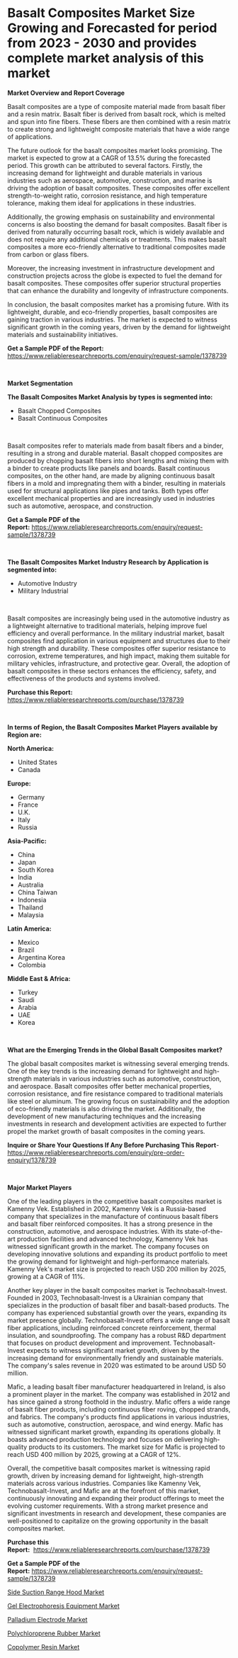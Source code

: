 <p><h1>Basalt Composites Market Size Growing and Forecasted for period from 2023 - 2030 and provides complete market analysis of this market</h1></p><p><strong>Market Overview and Report Coverage</strong></p>
<p><p>Basalt composites are a type of composite material made from basalt fiber and a resin matrix. Basalt fiber is derived from basalt rock, which is melted and spun into fine fibers. These fibers are then combined with a resin matrix to create strong and lightweight composite materials that have a wide range of applications.</p><p>The future outlook for the basalt composites market looks promising. The market is expected to grow at a CAGR of 13.5% during the forecasted period. This growth can be attributed to several factors. Firstly, the increasing demand for lightweight and durable materials in various industries such as aerospace, automotive, construction, and marine is driving the adoption of basalt composites. These composites offer excellent strength-to-weight ratio, corrosion resistance, and high temperature tolerance, making them ideal for applications in these industries.</p><p>Additionally, the growing emphasis on sustainability and environmental concerns is also boosting the demand for basalt composites. Basalt fiber is derived from naturally occurring basalt rock, which is widely available and does not require any additional chemicals or treatments. This makes basalt composites a more eco-friendly alternative to traditional composites made from carbon or glass fibers.</p><p>Moreover, the increasing investment in infrastructure development and construction projects across the globe is expected to fuel the demand for basalt composites. These composites offer superior structural properties that can enhance the durability and longevity of infrastructure components.</p><p>In conclusion, the basalt composites market has a promising future. With its lightweight, durable, and eco-friendly properties, basalt composites are gaining traction in various industries. The market is expected to witness significant growth in the coming years, driven by the demand for lightweight materials and sustainability initiatives.</p></p>
<p><strong>Get a Sample PDF of the Report:</strong> <a href="https://www.reliableresearchreports.com/enquiry/request-sample/1378739">https://www.reliableresearchreports.com/enquiry/request-sample/1378739</a></p>
<p>&nbsp;</p>
<p><strong>Market Segmentation</strong></p>
<p><strong>The Basalt Composites Market Analysis by types is segmented into:</strong></p>
<p><ul><li>Basalt Chopped Composites</li><li>Basalt Continuous Composites</li></ul></p>
<p>&nbsp;</p>
<p><p>Basalt composites refer to materials made from basalt fibers and a binder, resulting in a strong and durable material. Basalt chopped composites are produced by chopping basalt fibers into short lengths and mixing them with a binder to create products like panels and boards. Basalt continuous composites, on the other hand, are made by aligning continuous basalt fibers in a mold and impregnating them with a binder, resulting in materials used for structural applications like pipes and tanks. Both types offer excellent mechanical properties and are increasingly used in industries such as automotive, aerospace, and construction.</p></p>
<p><strong>Get a Sample PDF of the Report:</strong>&nbsp;<a href="https://www.reliableresearchreports.com/enquiry/request-sample/1378739">https://www.reliableresearchreports.com/enquiry/request-sample/1378739</a></p>
<p>&nbsp;</p>
<p><strong>The Basalt Composites Market Industry Research by Application is segmented into:</strong></p>
<p><ul><li>Automotive Industry</li><li>Military Industrial</li></ul></p>
<p>&nbsp;</p>
<p><p>Basalt composites are increasingly being used in the automotive industry as a lightweight alternative to traditional materials, helping improve fuel efficiency and overall performance. In the military industrial market, basalt composites find application in various equipment and structures due to their high strength and durability. These composites offer superior resistance to corrosion, extreme temperatures, and high impact, making them suitable for military vehicles, infrastructure, and protective gear. Overall, the adoption of basalt composites in these sectors enhances the efficiency, safety, and effectiveness of the products and systems involved.</p></p>
<p><strong>Purchase this Report:</strong>&nbsp; <a href="https://www.reliableresearchreports.com/purchase/1378739">https://www.reliableresearchreports.com/purchase/1378739</a></p>
<p>&nbsp;</p>
<p><strong>In terms of Region, the Basalt Composites Market Players available by Region are:</strong></p>
<p>
    <p> <strong> North America: </strong>
        <ul>
            <li>United States</li>
            <li>Canada</li>
        </ul>
        </p> 
    <p> <strong> Europe: </strong>
        <ul>
            <li>Germany</li>
            <li>France</li>
            <li>U.K.</li>
            <li>Italy</li>
            <li>Russia</li>
        </ul>
        </p> 
    <p> <strong> Asia-Pacific: </strong>
        <ul>
            <li>China</li>
            <li>Japan</li>
            <li>South Korea</li>
            <li>India</li>
            <li>Australia</li>
            <li>China Taiwan</li>
            <li>Indonesia</li>
            <li>Thailand</li>
            <li>Malaysia</li>
        </ul>
        </p> 
    <p> <strong> Latin America: </strong>
        <ul>
            <li>Mexico</li>
            <li>Brazil</li>
            <li>Argentina Korea</li>
            <li>Colombia</li>
        </ul>
        </p> 
    <p> <strong> Middle East & Africa: </strong>
        <ul>
            <li>Turkey</li>
            <li>Saudi</li>
            <li>Arabia</li>
            <li>UAE</li>
            <li>Korea</li>
        </ul>
    </p>
    </p>
<p>&nbsp;</p>
<p><strong>What are the Emerging Trends in the Global Basalt Composites market?</strong></p>
<p><p>The global basalt composites market is witnessing several emerging trends. One of the key trends is the increasing demand for lightweight and high-strength materials in various industries such as automotive, construction, and aerospace. Basalt composites offer better mechanical properties, corrosion resistance, and fire resistance compared to traditional materials like steel or aluminum. The growing focus on sustainability and the adoption of eco-friendly materials is also driving the market. Additionally, the development of new manufacturing techniques and the increasing investments in research and development activities are expected to further propel the market growth of basalt composites in the coming years.</p></p>
<p><strong>Inquire or Share Your Questions If Any Before Purchasing This Report</strong>- <a href="https://www.reliableresearchreports.com/enquiry/pre-order-enquiry/1378739">https://www.reliableresearchreports.com/enquiry/pre-order-enquiry/1378739</a></p>
<p>&nbsp;</p>
<p><strong>Major Market Players</strong></p>
<p><p>One of the leading players in the competitive basalt composites market is Kamenny Vek. Established in 2002, Kamenny Vek is a Russia-based company that specializes in the manufacture of continuous basalt fibers and basalt fiber reinforced composites. It has a strong presence in the construction, automotive, and aerospace industries. With its state-of-the-art production facilities and advanced technology, Kamenny Vek has witnessed significant growth in the market. The company focuses on developing innovative solutions and expanding its product portfolio to meet the growing demand for lightweight and high-performance materials. Kamenny Vek's market size is projected to reach USD 200 million by 2025, growing at a CAGR of 11%.</p><p>Another key player in the basalt composites market is Technobasalt-Invest. Founded in 2003, Technobasalt-Invest is a Ukrainian company that specializes in the production of basalt fiber and basalt-based products. The company has experienced substantial growth over the years, expanding its market presence globally. Technobasalt-Invest offers a wide range of basalt fiber applications, including reinforced concrete reinforcement, thermal insulation, and soundproofing. The company has a robust R&D department that focuses on product development and improvement. Technobasalt-Invest expects to witness significant market growth, driven by the increasing demand for environmentally friendly and sustainable materials. The company's sales revenue in 2020 was estimated to be around USD 50 million.</p><p>Mafic, a leading basalt fiber manufacturer headquartered in Ireland, is also a prominent player in the market. The company was established in 2012 and has since gained a strong foothold in the industry. Mafic offers a wide range of basalt fiber products, including continuous fiber roving, chopped strands, and fabrics. The company's products find applications in various industries, such as automotive, construction, aerospace, and wind energy. Mafic has witnessed significant market growth, expanding its operations globally. It boasts advanced production technology and focuses on delivering high-quality products to its customers. The market size for Mafic is projected to reach USD 400 million by 2025, growing at a CAGR of 12%.</p><p>Overall, the competitive basalt composites market is witnessing rapid growth, driven by increasing demand for lightweight, high-strength materials across various industries. Companies like Kamenny Vek, Technobasalt-Invest, and Mafic are at the forefront of this market, continuously innovating and expanding their product offerings to meet the evolving customer requirements. With a strong market presence and significant investments in research and development, these companies are well-positioned to capitalize on the growing opportunity in the basalt composites market.</p></p>
<p><strong>Purchase this Report:</strong>&nbsp;&nbsp;<a href="https://www.reliableresearchreports.com/purchase/1378739">https://www.reliableresearchreports.com/purchase/1378739</a></p>
<p></p>
<p><strong>Get a Sample PDF of the Report:</strong>&nbsp;<a href="https://www.reliableresearchreports.com/enquiry/request-sample/1378739">https://www.reliableresearchreports.com/enquiry/request-sample/1378739</a></p>
<p><p><a href="https://medium.com/@pinkierau1998/analyzing-side-suction-range-hood-market-global-industry-perspective-and-forecast-2023-to-2030-56a1e37594e0">Side Suction Range Hood Market</a></p><p><a href="https://medium.com/@rebeccabower1903/gel-electrophoresis-equipment-market-share-evolution-and-market-growth-trends-2023-2030-c819fa2ec8a0">Gel Electrophoresis Equipment Market</a></p><p><a href="https://medium.com/@jewelmohr/palladium-electrode-market-size-and-market-trends-complete-industry-overview-2023-to-2030-133f8dcbb469">Palladium Electrode Market</a></p><p><a href="https://github.com/vimar16th/Market-Research-Report-List-1/blob/main/polychloroprene-rubber-market.md">Polychloroprene Rubber Market</a></p><p><a href="https://github.com/sofayahoo2023/Market-Research-Report-List-1/blob/main/copolymer-resin-market.md">Copolymer Resin Market</a></p></p>